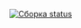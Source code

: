 [![Сборка status](https://ci.appveyor.com/api/projects/status/h43v79act1yn4vb4/branch/main?svg=true)](https://ci.appveyor.com/project/rinat-yar/1-2-testing-api-ci/branch/main)

